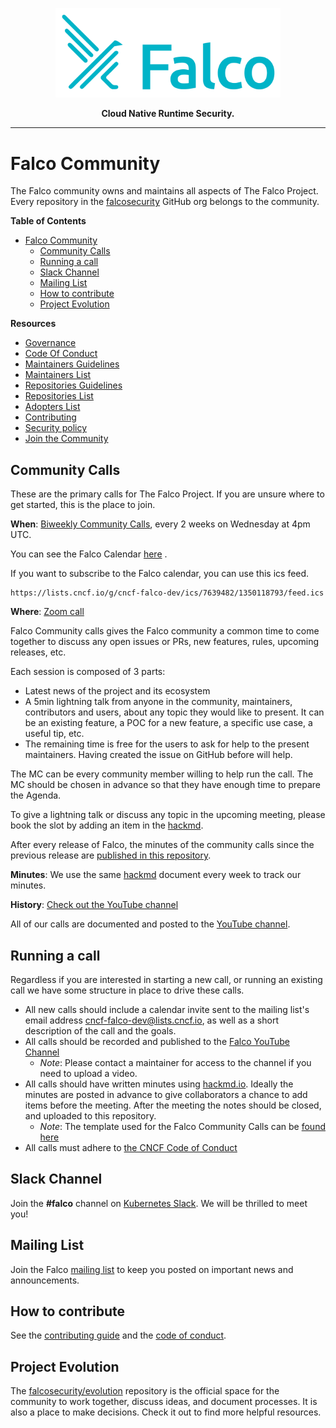<p align="center"><img src="logo/primary-logo.png" width="360"></p>
<p align="center"><b>Cloud Native Runtime Security.</b></p>

<hr>

# Falco Community 

The Falco community owns and maintains all aspects of The Falco Project. Every repository in the [falcosecurity](https://github.com/falcosecurity) GitHub org belongs to the community.


**Table of Contents**

- [Falco Community](#falco-community)
  - [Community Calls](#community-calls)
  - [Running a call](#running-a-call)
  - [Slack Channel](#slack-channel)
  - [Mailing List](#mailing-list)
  - [How to contribute](#how-to-contribute)
  - [Project Evolution](#project-evolution)

**Resources**

<!-- NAVIGATION_LINKS -->
 - [Governance](https://github.com/falcosecurity/evolution/blob/main/GOVERNANCE.md)
 - [Code Of Conduct](https://github.com/falcosecurity/evolution/blob/main/CODE_OF_CONDUCT.md)
 - [Maintainers Guidelines](https://github.com/falcosecurity/evolution/blob/main/MAINTAINERS_GUIDELINES.md)
 - [Maintainers List](https://github.com/falcosecurity/evolution/blob/main/MAINTAINERS.md)
 - [Repositories Guidelines](https://github.com/falcosecurity/evolution/blob/main/REPOSITORIES.md)
 - [Repositories List](https://github.com/falcosecurity/evolution/blob/main/README.md#repositories)
 - [Adopters List](https://github.com/falcosecurity/falco/blob/master/ADOPTERS.md)
 - [Contributing](https://github.com/falcosecurity/.github/blob/main/CONTRIBUTING.md)
 - [Security policy](https://github.com/falcosecurity/.github/blob/main/SECURITY.md)
 - [Join the Community](https://github.com/falcosecurity/community)
<!-- /NAVIGATION_LINKS -->

## Community Calls

These are the primary calls for The Falco Project. If you are unsure where to get started, this is the place to join.

**When**: [Biweekly Community Calls](https://lists.cncf.io/g/cncf-falco-dev/calendar), every 2 weeks on Wednesday at 4pm UTC.

You can see the Falco Calendar [here](https://lists.cncf.io/g/cncf-falco-dev/calendar) .

If you want to subscribe to the Falco calendar, you can use this ics feed.
```
https://lists.cncf.io/g/cncf-falco-dev/ics/7639482/1350118793/feed.ics
```

**Where**: [Zoom call](https://zoom.us/my/cncffalcoproject)

Falco Community calls gives the Falco community a common time to come together to discuss any open issues or PRs, new features, rules, upcoming releases, etc.

Each session is composed of 3 parts:

- Latest news of the project and its ecosystem
- A 5min lightning talk from anyone in the community, maintainers, contributors and users, about any topic they would like to present. It can be an existing feature, a POC for a new feature, a specific use case, a useful tip, etc.
- The remaining time is free for the users to ask for help to the present maintainers. Having created the issue on GitHub before will help.

The MC can be every community member willing to help run the call. The MC should be chosen in advance so that they have enough time to prepare the Agenda.

To give a lightning talk or discuss any topic in the upcoming meeting, please book the slot by adding an item in the [hackmd](https://hackmd.io/bDCYZ717QSWA1UBZXRSPfw#/).

After every release of Falco, the minutes of the community calls since the previous release are [published in this repository](https://github.com/falcosecurity/community/tree/master/meeting-notes).

**Minutes**: We use the same [hackmd](https://hackmd.io/bDCYZ717QSWA1UBZXRSPfw#/) document every week to track our minutes.

**History**: [Check out the YouTube channel](https://www.youtube.com/channel/UCd7LDOK1nN5jIULHk-LJJtA)

All of our calls are documented and posted to the [YouTube channel](https://www.youtube.com/channel/UCd7LDOK1nN5jIULHk-LJJtA). 

## Running a call

Regardless if you are interested in starting a new call, or running an existing call we have some structure in place to drive these calls.

 - All new calls should include a calendar invite sent to the mailing list's email address [cncf-falco-dev@lists.cncf.io](mailto:cncf-falco-dev@lists.cncf.io), as well as a short description of the call and the goals.
 - All calls should be recorded and published to the [Falco YouTube Channel](https://www.youtube.com/channel/UCd7LDOK1nN5jIULHk-LJJtA) 
    - _Note_: Please contact a maintainer for access to the channel if you need to upload a video. 
 - All calls should have written minutes using [hackmd.io](https://hackmd.io). Ideally the minutes are posted in advance to give collaborators a chance to add items before the meeting. After the meeting the notes should be closed, and uploaded to this repository.
     - _Note_: The template used for the Falco Community Calls can be [found here](meeting-note-template.md)
 - All calls must adhere to [the CNCF Code of Conduct](https://github.com/cncf/foundation/blob/master/code-of-conduct.md)

## Slack Channel

Join the **#falco** channel on [Kubernetes Slack](https://kubernetes.slack.com/messages/falco). We will be thrilled to meet you!

## Mailing List

Join the Falco [mailing list](https://lists.cncf.io/g/cncf-falco-dev) to keep you posted on important news and announcements.

## How to contribute

See the [contributing guide](https://github.com/falcosecurity/.github/blob/main/CONTRIBUTING.md) and the [code of conduct](https://github.com/falcosecurity/evolution/CODE_OF_CONDUCT.md).


## Project Evolution

The [falcosecurity/evolution](https://github.com/falcosecurity/evolution) repository is the official space for the community to work together, discuss ideas, and document processes. It is also a place to make decisions. Check it out to find more helpful resources.
